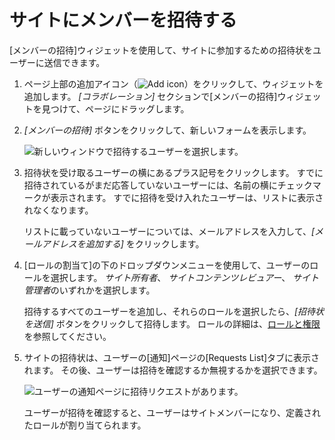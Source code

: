 # サイトにメンバーを招待する

[メンバーの招待]ウィジェットを使用して、サイトに参加するための招待状をユーザーに送信できます。

1.  ページ上部の追加アイコン（![Add icon](../../../images/icon-add-app.png)）をクリックして、ウィジェットを追加します。 *[コラボレーション]* セクションで[メンバーの招待]ウィジェットを見つけて、ページにドラッグします。

2.  *[メンバーの招待]* ボタンをクリックして、新しいフォームを表示します。

    ![新しいウィンドウで招待するユーザーを選択します。](./inviting-members-to-your-site/images/02.png)

3.  招待状を受け取るユーザーの横にあるプラス記号をクリックします。 すでに招待されているがまだ応答していないユーザーには、名前の横にチェックマークが表示されます。 すでに招待を受け入れたユーザーは、リストに表示されなくなります。

    リストに載っていないユーザーについては、メールアドレスを入力して、*[メールアドレスを追加する]* をクリックします。

4.  [ロールの割当て]の下のドロップダウンメニューを使用して、ユーザーのロールを選択します。 *サイト所有者*、 *サイトコンテンツレビュアー*、 *サイト管理者*のいずれかを選択します。

    招待するすべてのユーザーを追加し、それらのロールを選択したら、*[招待状を送信]* ボタンをクリックして招待します。 ロールの詳細は、[ロールと権限](../../../users-and-permissions/roles-and-permissions/understanding-roles-and-permissions.md)を参照してください。

5.  サイトの招待状は、ユーザーの[通知]ページの[Requests List]タブに表示されます。 その後、ユーザーは招待を確認するか無視するかを選択できます。

    ![ユーザーの通知ページに招待リクエストがあります。](./inviting-members-to-your-site/images/03.png)

    ユーザーが招待を確認すると、ユーザーはサイトメンバーになり、定義されたロールが割り当てられます。
